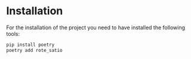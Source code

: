 # Installation

For the installation of the project you need to have installed the following tools:
```cmd
pip install poetry
poetry add rote_satio
```

